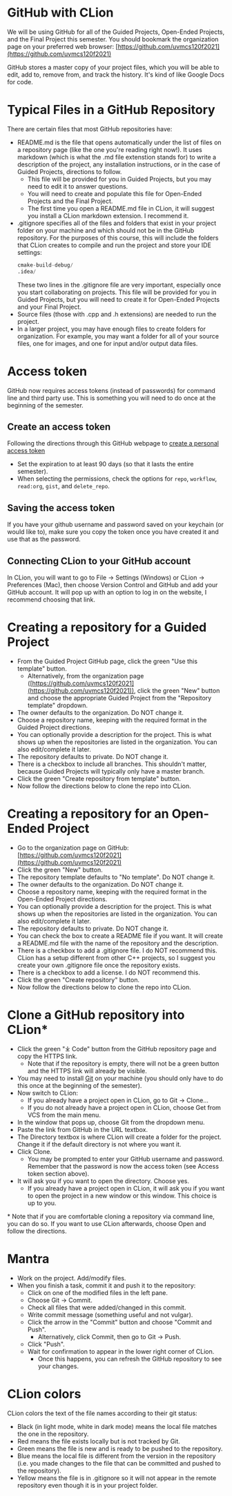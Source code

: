 # GitHub with CLion
We will be using GitHub for all of the Guided Projects, Open-Ended Projects, and the Final Project this semester. You should bookmark the organization page on your preferred web browser: [https://github.com/uvmcs120f2021](https://github.com/uvmcs120f2021)

GitHub stores a master copy of your project files, which you will be able to edit, add to, remove from, and track the history. It's kind of like Google Docs for code.

# Typical Files in a GitHub Repository
There are certain files that most GitHub repositories have:
* README.md is the file that opens automatically under the list of files on a repository page (like the one you're reading right now!). It uses markdown (which is what the .md file extenstion stands for) to write a description of the project, any installation instructions, or in the case of Guided Projects, directions to follow.
    * This file will be provided for you in Guided Projects, but you may need to edit it to answer questions.
    * You will need to create and populate this file for Open-Ended Projects and the Final Project.
    * The first time you open a README.md file in CLion, it will suggest you install a CLion markdown extension. I recommend it.
* .gitignore specifies all of the files and folders that exist in your project folder on your machine and which should not be in the GitHub repository. For the purposes of this course, this will include the folders that CLion creates to compile and run the project and store your IDE settings:
    ```asm
    cmake-build-debug/
    .idea/
    ```
  These two lines in the .gitignore file are very important, especially once you start collaborating on projects. This file will be provided for you in Guided Projects, but you will need to create it for Open-Ended Projects and your Final Project.
* Source files (those with .cpp and .h extensions) are needed to run the project.
* In a larger project, you may have enough files to create folders for organization. For example, you may want a folder for all of your source files, one for images, and one for input and/or output data files.

# Access token
GitHub now requires access tokens (instead of passwords) for command line and third party use. This is something you will need to do once at the beginning of the semester.
## Create an access token
Following the directions through this GitHub webpage to [create a personal access token](https://docs.github.com/en/github/authenticating-to-github/keeping-your-account-and-data-secure/creating-a-personal-access-token)
* Set the expiration to at least 90 days (so that it lasts the entire semester).
* When selecting the permissions, check the options for `repo`, `workflow`, `read:org`, `gist`, and `delete_repo`.

## Saving the access token
If you have your github username and password saved on your keychain (or would like to), make sure you copy the token once you have created it and use that as the password.

## Connecting CLion to your GitHub account
In CLion, you will want to go to File -> Settings (Windows) or CLion -> Preferences (Mac), then choose Version Control and GitHub and add your GitHub account. It will pop up with an option to log in on the website, I recommend choosing that link.

# Creating a repository for a Guided Project
* From the Guided Project GitHub page, click the green "Use this template" button.
    * Alternatively, from the organization page ([https://github.com/uvmcs120f2021](https://github.com/uvmcs120f2021)), click the green "New" button and choose the appropriate Guided Project from the "Repository template" dropdown.
* The owner defaults to the organization. Do NOT change it.
* Choose a repository name, keeping with the required format in the Guided Project directions.
* You can optionally provide a description for the project. This is what shows up when the repositories are listed in the organization. You can also edit/complete it later.
* The repository defaults to private. Do NOT change it.
* There is a checkbox to include all branches. This shouldn't matter, because Guided Projects will typically only have a master branch.
* Click the green "Create repository from template" button.
* Now follow the directions below to clone the repo into CLion.

# Creating a repository for an Open-Ended Project
* Go to the organization page on GitHub: [https://github.com/uvmcs120f2021](https://github.com/uvmcs120f2021)
* Click the green "New" button.
* The repository template defaults to "No template". Do NOT change it.
* The owner defaults to the organization. Do NOT change it.
* Choose a repository name, keeping with the required format in the Open-Ended Project directions.
* You can optionally provide a description for the project. This is what shows up when the repositories are listed in the organization. You can also edit/complete it later.
* The repository defaults to private. Do NOT change it.
* You can check the box to create a README file if you want. It will create a README.md file with the name of the repository and the description.
* There is a checkbox to add a .gitignore file. I do NOT recommend this. CLion has a setup different from other C++ projects, so I suggest you create your own .gitignore file once the repository exists.
* There is a checkbox to add a license. I do NOT recommend this.
* Click the green "Create repository" button.
* Now follow the directions below to clone the repo into CLion.

# Clone a GitHub repository into CLion*
* Click the green "⤓ Code" button from the GitHub repository page and copy the HTTPS link.
    * Note that if the repository is empty, there will not be a green button and the HTTPS link will already be visible.
* You may need to install [Git](https://git-scm.com/downloads) on your machine (you should only have to do this once at the beginning of the semester).
* Now switch to CLion:
    * If you already have a project open in CLion, go to Git -> Clone...
    * If you do not already have a project open in CLion, choose Get from VCS from the main menu.
* In the window that pops up, choose Git from the dropdown menu.
* Paste the link from GitHub in the URL textbox.
* The Directory textbox is where CLion will create a folder for the project. Change it if the default directory is not where you want it.
* Click Clone.
    * You may be prompted to enter your GitHub username and password. Remember that the password is now the access token (see Access token section above).
* It will ask you if you want to open the directory. Choose yes.
    * If you already have a project open in CLion, it will ask you if you want to open the project in a new window or this window. This choice is up to you.

\* Note that if you are comfortable cloning a repository via command line, you can do so. If you want to use CLion afterwards, choose Open and follow the directions.

# Mantra
* Work on the project. Add/modify files.
* When you finish a task, commit it and push it to the repository:
    * Click on one of the modified files in the left pane.
    * Choose Git -> Commit.
    * Check all files that were added/changed in this commit.
    * Write commit message (something useful and not vulgar).
    * Click the arrow in the "Commit" button and choose "Commit and Push".
        * Alternatively, click Commit, then go to Git -> Push.
    * Click "Push".
    * Wait for confirmation to appear in the lower right corner of CLion.
        * Once this happens, you can refresh the GitHub repository to see your changes.
    
# CLion colors
CLion colors the text of the file names according to their git status:
* Black (in light mode, white in dark mode) means the local file matches the one in the repository.
* Red means the file exists locally but is not tracked by Git.
* Green means the file is new and is ready to be pushed to the repository.
* Blue means the local file is different from the version in the repository (i.e. you made changes to the file that can be committed and pushed to the repository).
* Yellow means the file is in .gitignore so it will not appear in the remote repository even though it is in your project folder.
